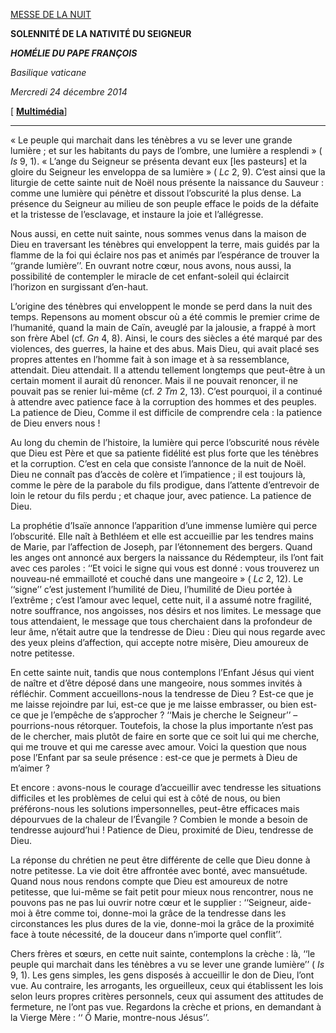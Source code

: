 [MESSE DE LA NUIT](http://www.vatican.va/news_services/liturgy/libretti/2014/20141224-libretto-natale-notte.pdf)

**SOLENNITÉ DE LA NATIVITÉ DU SEIGNEUR**

***HOMÉLIE DU PAPE FRANÇOIS***

*Basilique vaticane*

*Mercredi 24 décembre 2014*

[ **[Multimédia](http://w2.vatican.va/content/francesco/fr/events/event.dir.html/content/vaticanevents/fr/2014/12/24/santamessanatale.html)**]

* * *

« Le peuple qui marchait dans les ténèbres a vu se lever une grande lumière ; et sur les habitants du pays de l’ombre, une lumière a resplendi » ( *Is* 9, 1). « L’ange du Seigneur se présenta devant eux [les pasteurs] et la gloire du Seigneur les enveloppa de sa lumière » ( *Lc* 2, 9). C’est ainsi que la liturgie de cette sainte nuit de Noël nous présente la naissance du Sauveur : comme une lumière qui pénètre et dissout l’obscurité la plus dense. La présence du Seigneur au milieu de son peuple efface le poids de la défaite et la tristesse de l’esclavage, et instaure la joie et l’allégresse.

Nous aussi, en cette nuit sainte, nous sommes venus dans la maison de Dieu en traversant les ténèbres qui enveloppent la terre, mais guidés par la flamme de la foi qui éclaire nos pas et animés par l’espérance de trouver la ‘‘grande lumière’’. En ouvrant notre cœur, nous avons, nous aussi, la possibilité de contempler le miracle de cet enfant-soleil qui éclaircit l’horizon en surgissant d’en-haut.

L’origine des ténèbres qui enveloppent le monde se perd dans la nuit des temps. Repensons au moment obscur où a été commis le premier crime de l’humanité, quand la main de Caïn, aveuglé par la jalousie, a frappé à mort son frère Abel (cf. *Gn* 4, 8). Ainsi, le cours des siècles a été marqué par des violences, des guerres, la haine et des abus. Mais Dieu, qui avait placé ses propres attentes en l’homme fait à son image et à sa ressemblance, attendait. Dieu attendait. Il a attendu tellement longtemps que peut-être à un certain moment il aurait dû renoncer. Mais il ne pouvait renoncer, il ne pouvait pas se renier lui-même (cf. *2 Tm* 2, 13). C’est pourquoi, il a continué à attendre avec patience face à la corruption des hommes et des peuples. La patience de Dieu, Comme il est difficile de comprendre cela : la patience de Dieu envers nous !

Au long du chemin de l’histoire, la lumière qui perce l’obscurité nous révèle que Dieu est Père et que sa patiente fidélité est plus forte que les ténèbres et la corruption. C’est en cela que consiste l’annonce de la nuit de Noël. Dieu ne connaît pas d’accès de colère et l’impatience ; il est toujours là, comme le père de la parabole du fils prodigue, dans l’attente d’entrevoir de loin le retour du fils perdu ; et chaque jour, avec patience. La patience de Dieu.

La prophétie d’Isaïe annonce l’apparition d’une immense lumière qui perce l’obscurité. Elle naît à Bethléem et elle est accueillie par les tendres mains de Marie, par l’affection de Joseph, par l’étonnement des bergers. Quand les anges ont annoncé aux bergers la naissance du Rédempteur, ils l’ont fait avec ces paroles : ‘‘Et voici le signe qui vous est donné : vous trouverez un nouveau-né emmailloté et couché dans une mangeoire » ( *Lc* 2, 12). Le ‘‘signe’’ c’est justement l’humilité de Dieu, l’humilité de Dieu portée à l’extrême ; c’est l’amour avec lequel, cette nuit, il a assumé notre fragilité, notre souffrance, nos angoisses, nos désirs et nos limites. Le message que tous attendaient, le message que tous cherchaient dans la profondeur de leur âme, n’était autre que la tendresse de Dieu : Dieu qui nous regarde avec des yeux pleins d’affection, qui accepte notre misère, Dieu amoureux de notre petitesse.

En cette sainte nuit, tandis que nous contemplons l’Enfant Jésus qui vient de naître et d’être déposé dans une mangeoire, nous sommes invités à réfléchir. Comment accueillons-nous la tendresse de Dieu ? Est-ce que je me laisse rejoindre par lui, est-ce que je me laisse embrasser, ou bien est-ce que je l’empêche de s’approcher ? ‘‘Mais je cherche le Seigneur’’ – pourrions-nous rétorquer. Toutefois, la chose la plus importante n’est pas de le chercher, mais plutôt de faire en sorte que ce soit lui qui me cherche, qui me trouve et qui me caresse avec amour. Voici la question que nous pose l’Enfant par sa seule présence : est-ce que je permets à Dieu de m’aimer ?

Et encore : avons-nous le courage d’accueillir avec tendresse les situations difficiles et les problèmes de celui qui est à côté de nous, ou bien préférons-nous les solutions impersonnelles, peut-être efficaces mais dépourvues de la chaleur de l’Évangile ? Combien le monde a besoin de tendresse aujourd’hui ! Patience de Dieu, proximité de Dieu, tendresse de Dieu.

La réponse du chrétien ne peut être différente de celle que Dieu donne à notre petitesse. La vie doit être affrontée avec bonté, avec mansuétude. Quand nous nous rendons compte que Dieu est amoureux de notre petitesse, que lui-même se fait petit pour mieux nous rencontrer, nous ne pouvons pas ne pas lui ouvrir notre cœur et le supplier : ‘‘Seigneur, aide-moi à être comme toi, donne-moi la grâce de la tendresse dans les circonstances les plus dures de la vie, donne-moi la grâce de la proximité face à toute nécessité, de la douceur dans n’importe quel conflit’’.

Chers frères et sœurs, en cette nuit sainte, contemplons la crèche : là, ‘‘le peuple qui marchait dans les ténèbres a vu se lever une grande lumière’’ ( *Is* 9, 1). Les gens simples, les gens disposés à accueillir le don de Dieu, l’ont vue. Au contraire, les arrogants, les orgueilleux, ceux qui établissent les lois selon leurs propres critères personnels, ceux qui assument des attitudes de fermeture, ne l’ont pas vue. Regardons la crèche et prions, en demandant à la Vierge Mère : ‘‘ Ô Marie, montre-nous Jésus’’.